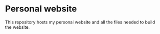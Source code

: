 # Personal website

This repository hosts my personal website and all the files needed to build the website.
